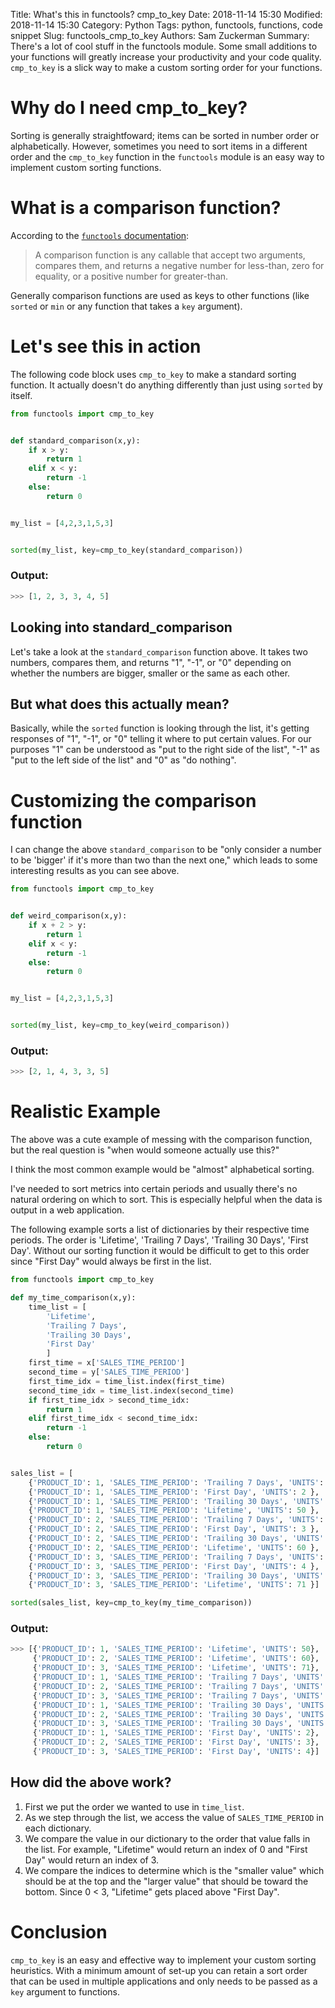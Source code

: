 Title: What's this in functools? cmp_to_key
Date: 2018-11-14 15:30
Modified: 2018-11-14 15:30
Category: Python
Tags: python, functools, functions, code snippet
Slug: functools_cmp_to_key
Authors: Sam Zuckerman
Summary: There's a lot of cool stuff in the functools module. Some small additions to your functions will greatly increase your productivity and your code quality. `cmp_to_key` is a slick way to make a custom sorting order for your functions.

# Why do I need cmp_to_key?

Sorting is generally straightfoward; items can be sorted in number order or alphabetically. However, sometimes you need to sort items in a different order and the `cmp_to_key` function in the `functools` module is an easy way to implement custom sorting functions.

# What is a comparison function?

According to the [`functools` documentation](https://docs.python.org/3/library/functools.html):
> A comparison function is any callable that accept two arguments, compares them, and returns a negative number for less-than, zero for equality, or a positive number for greater-than. 

Generally comparison functions are used as keys to other functions (like `sorted` or `min` or any function that takes a `key` argument).

# Let's see this in action

The following code block uses `cmp_to_key` to make a standard sorting function. It actually doesn't do anything differently than just using `sorted` by itself.

```python
from functools import cmp_to_key


def standard_comparison(x,y):
	if x > y:
		return 1
	elif x < y:
		return -1
	else:
		return 0


my_list = [4,2,3,1,5,3]


sorted(my_list, key=cmp_to_key(standard_comparison))
```

### Output:
```python
>>> [1, 2, 3, 3, 4, 5]
```

## Looking into standard_comparison

Let's take a look at the `standard_comparison` function above. It takes two numbers, compares them, and returns "1", "-1", or "0" depending on whether the numbers are bigger, smaller or the same as each other.

 
## But what does this actually mean?

Basically, while the `sorted` function is looking through the list, it's getting responses of "1", "-1", or "0" telling it where to put certain values. For our purposes "1" can be understood as "put to the right side of the list", "-1" as "put to the left side of the list" and "0" as "do nothing".

# Customizing the comparison function

I can change the above `standard_comparison` to be "only consider a number to be 'bigger' if it's more than two than the next one," which leads to some interesting results as you can see above.

```python
from functools import cmp_to_key


def weird_comparison(x,y):
	if x + 2 > y:
		return 1
	elif x < y:
		return -1
	else:
		return 0


my_list = [4,2,3,1,5,3]


sorted(my_list, key=cmp_to_key(weird_comparison))
```

### Output:
```python
>>> [2, 1, 4, 3, 3, 5]
```

# Realistic Example

The above was a cute example of messing with the comparison function, but the real question is "when would someone actually use this?"

I think the most common example would be "almost" alphabetical sorting.

I've needed to sort metrics into certain periods and usually there's no natural ordering on which to sort. This is especially helpful when the data is output in a web application. 

The following example sorts a list of dictionaries by their respective time periods. The order is 'Lifetime', 'Trailing 7 Days', 'Trailing 30 Days', 'First Day'. Without our sorting function it would be difficult to get to this order since "First Day" would always be first in the list. 


```python
from functools import cmp_to_key

def my_time_comparison(x,y):
	time_list = [
		'Lifetime',
		'Trailing 7 Days',
		'Trailing 30 Days',
		'First Day'
		]
	first_time = x['SALES_TIME_PERIOD']
	second_time = y['SALES_TIME_PERIOD']
	first_time_idx = time_list.index(first_time)
	second_time_idx = time_list.index(second_time)
	if first_time_idx > second_time_idx:
		return 1
	elif first_time_idx < second_time_idx:
		return -1
	else:
		return 0


sales_list = [
    {'PRODUCT_ID': 1, 'SALES_TIME_PERIOD': 'Trailing 7 Days', 'UNITS': 20 },
    {'PRODUCT_ID': 1, 'SALES_TIME_PERIOD': 'First Day', 'UNITS': 2 },
    {'PRODUCT_ID': 1, 'SALES_TIME_PERIOD': 'Trailing 30 Days', 'UNITS': 40 },
    {'PRODUCT_ID': 1, 'SALES_TIME_PERIOD': 'Lifetime', 'UNITS': 50 },
    {'PRODUCT_ID': 2, 'SALES_TIME_PERIOD': 'Trailing 7 Days', 'UNITS': 30 },
    {'PRODUCT_ID': 2, 'SALES_TIME_PERIOD': 'First Day', 'UNITS': 3 },
    {'PRODUCT_ID': 2, 'SALES_TIME_PERIOD': 'Trailing 30 Days', 'UNITS': 50 },
    {'PRODUCT_ID': 2, 'SALES_TIME_PERIOD': 'Lifetime', 'UNITS': 60 },
    {'PRODUCT_ID': 3, 'SALES_TIME_PERIOD': 'Trailing 7 Days', 'UNITS': 41 },
    {'PRODUCT_ID': 3, 'SALES_TIME_PERIOD': 'First Day', 'UNITS': 4 },
    {'PRODUCT_ID': 3, 'SALES_TIME_PERIOD': 'Trailing 30 Days', 'UNITS': 61 },
    {'PRODUCT_ID': 3, 'SALES_TIME_PERIOD': 'Lifetime', 'UNITS': 71 }]

sorted(sales_list, key=cmp_to_key(my_time_comparison))
```

### Output:

```python
>>> [{'PRODUCT_ID': 1, 'SALES_TIME_PERIOD': 'Lifetime', 'UNITS': 50},
     {'PRODUCT_ID': 2, 'SALES_TIME_PERIOD': 'Lifetime', 'UNITS': 60},
     {'PRODUCT_ID': 3, 'SALES_TIME_PERIOD': 'Lifetime', 'UNITS': 71},
     {'PRODUCT_ID': 1, 'SALES_TIME_PERIOD': 'Trailing 7 Days', 'UNITS': 20},
     {'PRODUCT_ID': 2, 'SALES_TIME_PERIOD': 'Trailing 7 Days', 'UNITS': 30},
     {'PRODUCT_ID': 3, 'SALES_TIME_PERIOD': 'Trailing 7 Days', 'UNITS': 41},
     {'PRODUCT_ID': 1, 'SALES_TIME_PERIOD': 'Trailing 30 Days', 'UNITS': 40},
     {'PRODUCT_ID': 2, 'SALES_TIME_PERIOD': 'Trailing 30 Days', 'UNITS': 50},
     {'PRODUCT_ID': 3, 'SALES_TIME_PERIOD': 'Trailing 30 Days', 'UNITS': 61},
     {'PRODUCT_ID': 1, 'SALES_TIME_PERIOD': 'First Day', 'UNITS': 2},
     {'PRODUCT_ID': 2, 'SALES_TIME_PERIOD': 'First Day', 'UNITS': 3},
     {'PRODUCT_ID': 3, 'SALES_TIME_PERIOD': 'First Day', 'UNITS': 4}]

```

## How did the above work?

1. First we put the order we wanted to use in `time_list`.
2. As we step through the list, we access the value of `SALES_TIME_PERIOD` in each dictionary.
3. We compare the value in our dictionary to the order that value falls in the list. For example, "Lifetime" would return an index of 0 and "First Day" would return an index of 3.
4. We compare the indices to determine which is the "smaller value" which should be at the top and the "larger value" that should be toward the bottom. Since 0 < 3, "Lifetime" gets placed above "First Day".

# Conclusion

 `cmp_to_key` is an easy and effective way to implement your custom sorting heuristics. With a minimum amount of set-up you can retain a sort order that can be used in multiple applications and only needs to be passed as a `key` argument to functions.